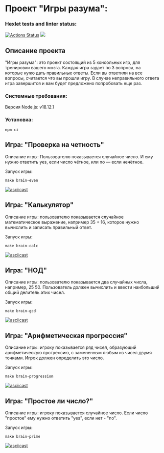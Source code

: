 # Проект "Игры разума":
### Hexlet tests and linter status:
[![Actions Status](https://github.com/J-U-L-I-Y-A/frontend-project-44/workflows/hexlet-check/badge.svg)](https://github.com/J-U-L-I-Y-A/frontend-project-44/actions)
<a href="https://codeclimate.com/github/J-U-L-I-Y-A/frontend-project-44/maintainability"><img 
src="https://api.codeclimate.com/v1/badges/7e37444e57aa9b174001/maintainability" /></a>

## Описание проекта
"Игры разума": это проект состоящий из 5 консольных игр, для тренировки вашего мозга. Каждая игра задает по 3 вопроса, 
на которые нужо дать правильные ответы. Если вы ответили на все вопросы, считается что вы прошли игру. 
В случае неправильного ответа игра завершится и вам будет предложено попробовать еще раз.

### Системные требования: 
Версия Node.js: v18.12.1

### Установка:
```
npm ci
```
## Игра: "Проверка на четность"
Описание игры:
Пользователю показывается случайное число. И ему нужно ответить yes, если число чётное, или no — если нечётное.

Запуск игры: 
```
make brain-even
```
[![asciicast](https://asciinema.org/a/hzWzReTsprOW7EB3eI4MF67yq.svg)](https://asciinema.org/a/hzWzReTsprOW7EB3eI4MF67yq)

## Игра: "Калькулятор"
Описание игры: 
пользователю показывается случайное математическое выражение, например 35 + 16,
которое нужно вычислить и записать правильный ответ.

Запуск игры: 
```
make brain-calc
```
[![asciicast](https://asciinema.org/a/VJAnhZbbGYwLkw1RQkLaNGEhW.svg)](https://asciinema.org/a/VJAnhZbbGYwLkw1RQkLaNGEhW)

## Игра: "НОД"
Описание игры:
пользователю показывается два случайных числа, например, 25 50. 
Пользователь должен вычислить и ввести наибольший общий делитель этих чисел.

Запуск игры:
```
make brain-gcd
```
[![asciicast](https://asciinema.org/a/Aua8MfblbZAQ3CgwKsEGWlPkT.svg)](https://asciinema.org/a/Aua8MfblbZAQ3CgwKsEGWlPkT)

## Игра: "Арифметическая прогрессия"
Описание игры:
игроку показывается ряд чисел, образующий арифметическую прогрессию,
с замененным любым из чисел двумя точками. Игрок должен определить это число.

Запуск игры: 
```
make brain-progression
```
[![asciicast](https://asciinema.org/a/TYtnnODVKGGp7ziuXQuj8s6UB.svg)](https://asciinema.org/a/TYtnnODVKGGp7ziuXQuj8s6UB)

## Игра: "Простое ли число?"
Описание игры:
игроку показывается случайное число. Если число "простое" ему нужно ответить "yes",  если нет - "no".

Запуск игры: 
```
make brain-prime
```
[![asciicast](https://asciinema.org/a/HHsiPjWkK4b4KmSc3TUtDySv7.svg)](https://asciinema.org/a/HHsiPjWkK4b4KmSc3TUtDySv7)



